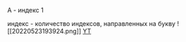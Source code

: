 А - индекс 1

индекс - количество индексов, направленных на букву
![[20220523193924.png]]
[YT](https://www.youtube.com/watch?v=Vq6McsFgDyA)